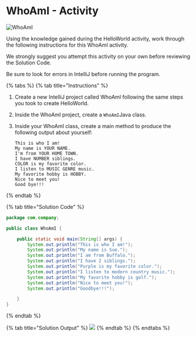 # WhoAmI - Activity

![WhoAmI](../../../.gitbook/assets/image%20%2857%29.png)

Using the knowledge gained during the HelloWorld activity, work through the following instructions for this WhoAmI activity. 

We strongly suggest you attempt this activity on your own before reviewing the Solution Code. 

Be sure to look for errors in IntelliJ before running the program. 

{% tabs %}
{% tab title="Instructions" %}
1. Create a new IntelliJ project called WhoAmI following the same steps you took to create HelloWorld.
2. Inside the WhoAmI project, create a `WhoAmI`Java class. 
3. Inside your WhoAmI class, create a main method to produce the following output about yourself:

   ```text
   This is who I am!
   My name is YOUR NAME.
   I'm from YOUR HOME TOWN.
   I have NUMBER siblings.
   COLOR is my favorite color.
   I listen to MUSIC GENRE music.
   My favorite hobby is HOBBY.
   Nice to meet you!
   Good bye!!!
   ```
{% endtab %}

{% tab title="Solution Code" %}
```java
package com.company;

public class WhoAmI {

    public static void main(String[] args) {
        System.out.println("This is who I am!");
        System.out.println("My name is Sue.");
        System.out.println("I am from Buffalo.");
        System.out.println("I have 2 siblings.");
        System.out.println("Purple is my favorite color.");
        System.out.println("I listen to modern country music.");
        System.out.println("My favorite hobby is golf.");
        System.out.println("Nice to meet you!");
        System.out.println("Goodbye!!!");

    }
}
```
{% endtab %}

{% tab title="Solution Output" %}
![](../../../.gitbook/assets/image%20%2884%29.png)
{% endtab %}
{% endtabs %}

